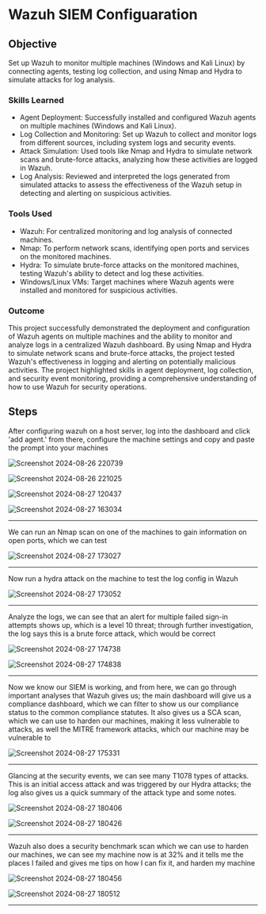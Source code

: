 # Wazuh SIEM Configuaration

## Objective

Set up Wazuh to monitor multiple machines (Windows and Kali Linux) by connecting agents, testing log collection, and using Nmap and Hydra to simulate attacks for log analysis.

### Skills Learned

- Agent Deployment: Successfully installed and configured Wazuh agents on multiple machines (Windows and Kali Linux).
- Log Collection and Monitoring: Set up Wazuh to collect and monitor logs from different sources, including system logs and security events.
- Attack Simulation: Used tools like Nmap and Hydra to simulate network scans and brute-force attacks, analyzing how these activities are logged in Wazuh.
- Log Analysis: Reviewed and interpreted the logs generated from simulated attacks to assess the effectiveness of the Wazuh setup in detecting and alerting on suspicious activities.

### Tools Used

- Wazuh: For centralized monitoring and log analysis of connected machines.
- Nmap: To perform network scans, identifying open ports and services on the monitored machines.
- Hydra: To simulate brute-force attacks on the monitored machines, testing Wazuh's ability to detect and log these activities.
- Windows/Linux VMs: Target machines where Wazuh agents were installed and monitored for suspicious activities.

### Outcome
This project successfully demonstrated the deployment and configuration of Wazuh agents on multiple machines and the ability to monitor and analyze logs in a centralized Wazuh dashboard. By using Nmap and Hydra to simulate network scans and brute-force attacks, the project tested Wazuh's effectiveness in logging and alerting on potentially malicious activities. The project highlighted skills in agent deployment, log collection, and security event monitoring, providing a comprehensive understanding of how to use Wazuh for security operations.
                                 
## Steps

After configuring wazuh on a host server, log into the dashboard and click 'add agent.' from there, configure the machine settings and copy and paste the prompt into your machines 

![Screenshot 2024-08-26 220739](https://github.com/user-attachments/assets/360d5c7b-415e-45ed-aad1-e8bd33e11333)

![Screenshot 2024-08-26 221025](https://github.com/user-attachments/assets/18defb75-a2a3-462b-a00e-f509ca9adee2)

![Screenshot 2024-08-27 120437](https://github.com/user-attachments/assets/00e095bf-9609-42db-9870-be5b8cc43677)

![Screenshot 2024-08-27 163034](https://github.com/user-attachments/assets/63c990cd-97ed-4652-a623-45b08282052d)

--------------------------------------------------------------------------------------------------

We can run an Nmap scan on one of the machines to gain information on open ports, which we can test 

![Screenshot 2024-08-27 173027](https://github.com/user-attachments/assets/45a67619-a531-4b47-8486-f10547b06b91)

--------------------------------------------------------------------------------------------------

Now run a hydra attack on the machine to test the log config in Wazuh 

![Screenshot 2024-08-27 173052](https://github.com/user-attachments/assets/20607226-a94e-47c7-8a37-1d0098a27a7e)

--------------------------------------------------------------------------------------------------

Analyze the logs, we can see that an alert for multiple failed sign-in attempts shows up, which is a level 10 threat; through further investigation, the log says this is a brute force attack, which would be correct 

![Screenshot 2024-08-27 174738](https://github.com/user-attachments/assets/c6d80fbb-35ff-4e5d-b173-d4dc369c64ce)

![Screenshot 2024-08-27 174838](https://github.com/user-attachments/assets/19247c0d-5158-4086-a0dd-13afdf3679ad)

--------------------------------------------------------------------------------------------------

Now we know our SIEM is working, and from here, we can go through important analyses that Wazuh gives us; the main dashboard will give us a compliance dashboard, which we can filter to show us our compliance status to the common compliance statutes. It also gives us a SCA scan, which we can use to harden our machines, making it less vulnerable to attacks, as well the MITRE framework attacks, which our machine may be vulnerable to

![Screenshot 2024-08-27 175331](https://github.com/user-attachments/assets/7b5c0e9a-9174-4486-94f3-0ba04cb776c1)

--------------------------------------------------------------------------------------------------

Glancing at the security events, we can see many T1078 types of attacks. This is an initial access attack and was triggered by our Hydra attacks; the log also gives us a quick summary of the attack type and some notes.

![Screenshot 2024-08-27 180406](https://github.com/user-attachments/assets/158cff1b-1e6f-4b97-94e1-9bdd5f93dfc4)

![Screenshot 2024-08-27 180426](https://github.com/user-attachments/assets/437dc23a-4e8a-45e3-b580-d3adbe479caa)

------------------------------------------------------------------------------------------------

Wazuh also does a security benchmark scan which we can use to harden our machines, we can see my machine now is at 32% and it tells me the places I failed and gives me tips on how I can fix it, and harden my machine 

![Screenshot 2024-08-27 180456](https://github.com/user-attachments/assets/ec75cae9-0365-4d5b-8940-b89c8aa1f2f3)

![Screenshot 2024-08-27 180512](https://github.com/user-attachments/assets/08beef3f-544b-466e-b5c4-bfdbf8d1b004)

--------------------------------------------------------------------------------------------------













